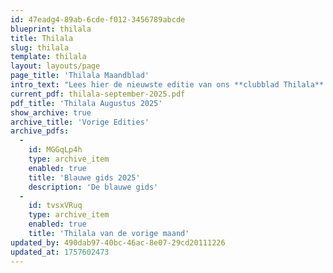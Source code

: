 ```yaml
---
id: 47eadg4-89ab-6cde-f012-3456789abcde
blueprint: thilala
title: Thilala
slug: thilala
template: thilala
layout: layouts/page
page_title: 'Thilala Maandblad'
intro_text: "Lees hier de nieuwste editie van ons **clubblad Thilala**. Ontdek verhalen van onze **scouts**, foto's van **activiteiten** en alle nieuwtjes van de groep."
current_pdf: thilala-september-2025.pdf
pdf_title: 'Thilala Augustus 2025'
show_archive: true
archive_title: 'Vorige Edities'
archive_pdfs:
  -
    id: MGGqLp4h
    type: archive_item
    enabled: true
    title: 'Blauwe gids 2025'
    description: 'De blauwe gids'
  -
    id: tvsxVRuq
    type: archive_item
    enabled: true
    title: 'Thilala van de vorige maand'
updated_by: 490dab97-40bc-46ac-8e07-29cd20111226
updated_at: 1757602473
---
```

